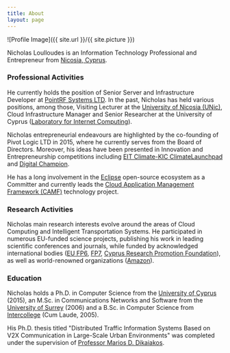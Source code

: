 ```yaml
---
title: About
layout: page
---
```

![Profile Image]({{ site.url }}/{{ site.picture }})

Nicholas Loulloudes is an Information Technology Professional and Entrepreneur from [Nicosia, Cyprus](http://en.wikipedia.org/wiki/Nicosia).

### Professional Activities
He currently holds the position of Senior Server and Infrastructure Developer at [PointRF Systems LTD](http://www.pointrf.com). In the past, Nicholas has held various positions, among those, Visiting Lecturer at the [University of Nicosia (UNic)](http://www.unic.ac.cy), Cloud Infrastructure Manager and Senior Researcher at the University of Cyprus ([Laboratory for Internet Computing](http://linc.ucy.ac.cy/)).

Nicholas entrepreneurial endeavours are highlighted by the co-founding of Pivot Logic LTD in 2015, where he currently serves from the Board of Directors. Moreover, his ideas have been presented in Innovation and Entrepreneurship competitions including [EIT Climate-KIC ClimateLaunchpad](http://climatelaunchpad.org/) and [Digital Champion](http://www.cyprus-digitalchampion.gov.cy/).

He has a long involvement in the [Eclipse](http://www.eclipse.org/) open-source ecosystem as a Committer and currently leads the [Cloud Application Management Framework (CAMF)](http://www.eclipse.org/camf) technology project.

### Research Activities
Nicholas main research interests evolve around the areas of Cloud Computing and Intelligent Transportation Systems. He participated in numerous EU-funded science projects, publishing his work in leading scientific conferences and journals, while funded by acknowledged international bodies ([EU FP6](https://ec.europa.eu/research/fp6/index_en.cfm), [FP7](https://ec.europa.eu/research/fp7/index_en.cfm), [Cyprus Research Promotion Foundation](http://www.research.org.cy)), as well as world-renowned organizations ([Amazon](https://aws.amazon.com/grants/)).

### Education
Nicholas holds a Ph.D. in Computer Science from the [University of Cyprus](http://www.cs.ucy.ac.cy/) (2015), an M.Sc. in Communications Networks and Software from the [University of Surrey](http://www.surrey.ac.uk/) (2006) and a B.Sc. in Computer Science from [Intercollege](http://www.unic.ac.cy/) (Cum Laude, 2005).

His Ph.D. thesis titled "Distributed Traffic Information Systems Based on V2X Communication in Large-Scale Urban Environments" was completed under the supervision of [Professor Marios D. Dikaiakos](http://www.cs.ucy.ac.cy/~mdd).
